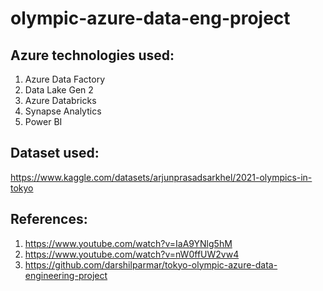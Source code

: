 # olympic-azure-data-eng-project

## Azure technologies used:
1. Azure Data Factory
2. Data Lake Gen 2
3. Azure Databricks
4. Synapse Analytics
5. Power BI

## Dataset used:
https://www.kaggle.com/datasets/arjunprasadsarkhel/2021-olympics-in-tokyo

## References:
1. https://www.youtube.com/watch?v=IaA9YNlg5hM
2. https://www.youtube.com/watch?v=nW0ffUW2vw4
3. https://github.com/darshilparmar/tokyo-olympic-azure-data-engineering-project
